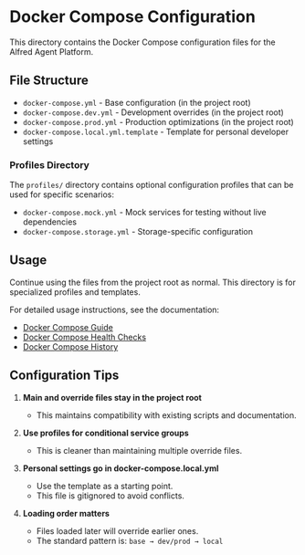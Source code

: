 # Docker Compose Configuration

This directory contains the Docker Compose configuration files for the Alfred Agent Platform.

## File Structure

- `docker-compose.yml` - Base configuration (in the project root)
- `docker-compose.dev.yml` - Development overrides (in the project root)
- `docker-compose.prod.yml` - Production optimizations (in the project root)
- `docker-compose.local.yml.template` - Template for personal developer settings

### Profiles Directory

The `profiles/` directory contains optional configuration profiles that can be used for specific scenarios:

- `docker-compose.mock.yml` - Mock services for testing without live dependencies
- `docker-compose.storage.yml` - Storage-specific configuration

## Usage

Continue using the files from the project root as normal. This directory is for specialized profiles and templates.

For detailed usage instructions, see the documentation:
- [Docker Compose Guide](../docs/operations/containerization/docker-compose-guide.md)
- [Docker Compose Health Checks](../docs/operations/containerization/docker-compose-health-checks.md)
- [Docker Compose History](../docs/operations/containerization/docker-compose-history.md)

## Configuration Tips

1. **Main and override files stay in the project root**
   - This maintains compatibility with existing scripts and documentation.

2. **Use profiles for conditional service groups**
   - This is cleaner than maintaining multiple override files.

3. **Personal settings go in docker-compose.local.yml**
   - Use the template as a starting point.
   - This file is gitignored to avoid conflicts.

4. **Loading order matters**
   - Files loaded later will override earlier ones.
   - The standard pattern is: `base → dev/prod → local`